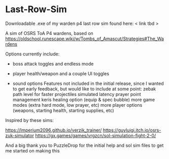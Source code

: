 # Last-Row-Sim
Downloadable .exe of my warden p4 last row sim found here:
< link tbd > 

A sim of OSRS ToA P4 wardens, based on https://oldschool.runescape.wiki/w/Tombs_of_Amascut/Strategies#The_Wardens

Options currently include:
  - boss attack toggles and endless mode
  
  - player health/weapon and a couple UI toggles
  
  - sound options
Features not included in the initial release, since I wanted to get early feedback, but would like to include at some point:
  zebak path level for faster projectiles
  simulated latency
  prayer point management
  keris healing option (equip & spec bubble)
  more game modes (extra hard mode, low prayer, etc)
  more player options (weapons, starting health, starting supplies, etc)
  
Inspired by these sims:

https://lmperium2096.github.io/verzik_trainer/
https://guyluigi.itch.io/osrs-zuk-simulator
https://gx.games/games/vrgzcn/sol-simulation-fight-2-0/

And a big thank you to PuzzleDrop for the initial help and sol sim files to get me started on making this
